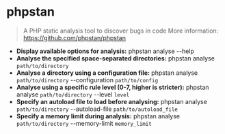 # phpstan
> A PHP static analysis tool to discover bugs in code
> More information: <https://github.com/phpstan/phpstan>
- **Display available options for analysis:**
phpstan analyse --help
- **Analyse the specified space-separated directories:**
phpstan analyse `path/to/directory`
- **Analyse a directory using a configuration file:**
phpstan analyse `path/to/directory` --configuration `path/to/config`
- **Analyse using a specific rule level (0-7, higher is stricter):**
phpstan analyse `path/to/directory` --level `level`
- **Specify an autoload file to load before analysing:**
phpstan analyse `path/to/directory` --autoload-file `path/to/autoload_file`
- **Specify a memory limit during analysis:**
phpstan analyse `path/to/directory` --memory-limit `memory_limit`
